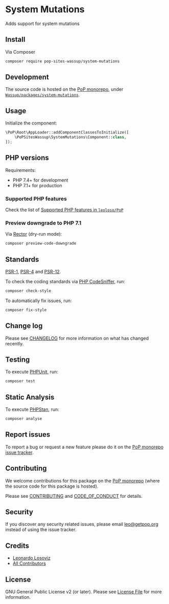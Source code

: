 # System Mutations

<!--
[![Build Status][ico-travis]][link-travis]
[![Quality Score][ico-code-quality]][link-code-quality]
[![Software License][ico-license]](LICENSE.md)
[![Latest Version on Packagist][ico-version]][link-packagist]
[![Coverage Status][ico-scrutinizer]][link-scrutinizer]
[![Total Downloads][ico-downloads]][link-downloads]
-->

Adds support for system mutations

## Install

Via Composer

``` bash
composer require pop-sites-wassup/system-mutations
```

## Development

The source code is hosted on the [PoP monorepo](https://github.com/leoloso/PoP), under [`Wassup/packages/system-mutations`](https://github.com/leoloso/PoP/tree/master/layers/Wassup/packages/system-mutations).

## Usage

Initialize the component:

``` php
\PoP\Root\AppLoader::addComponentClassesToInitialize([
    \PoPSitesWassup\SystemMutations\Component::class,
]);
```

## PHP versions

Requirements:

- PHP 7.4+ for development
- PHP 7.1+ for production

### Supported PHP features

Check the list of [Supported PHP features in `leoloso/PoP`](https://github.com/leoloso/PoP/#supported-php-features)

### Preview downgrade to PHP 7.1

Via [Rector](https://github.com/rectorphp/rector) (dry-run mode):

```bash
composer preview-code-downgrade
```

## Standards

[PSR-1](https://www.php-fig.org/psr/psr-1), [PSR-4](https://www.php-fig.org/psr/psr-4) and [PSR-12](https://www.php-fig.org/psr/psr-12).

To check the coding standards via [PHP CodeSniffer](https://github.com/squizlabs/PHP_CodeSniffer), run:

``` bash
composer check-style
```

To automatically fix issues, run:

``` bash
composer fix-style
```

## Change log

Please see [CHANGELOG](CHANGELOG.md) for more information on what has changed recently.

## Testing

To execute [PHPUnit](https://phpunit.de/), run:

``` bash
composer test
```

## Static Analysis

To execute [PHPStan](https://github.com/phpstan/phpstan), run:

``` bash
composer analyse
```

## Report issues

To report a bug or request a new feature please do it on the [PoP monorepo issue tracker](https://github.com/leoloso/PoP/issues).

## Contributing

We welcome contributions for this package on the [PoP monorepo](https://github.com/leoloso/PoP) (where the source code for this package is hosted).

Please see [CONTRIBUTING](CONTRIBUTING.md) and [CODE_OF_CONDUCT](CODE_OF_CONDUCT.md) for details.

## Security

If you discover any security related issues, please email leo@getpop.org instead of using the issue tracker.

## Credits

- [Leonardo Losoviz][link-author]
- [All Contributors][link-contributors]

## License

GNU General Public License v2 (or later). Please see [License File](LICENSE.md) for more information.

[ico-version]: https://img.shields.io/packagist/v/pop-sites-wassup/system-mutations.svg?style=flat-square
[ico-license]: https://img.shields.io/badge/license-GPLv2-brightgreen.svg?style=flat-square
[ico-travis]: https://img.shields.io/travis/pop-sites-wassup/system-mutations/master.svg?style=flat-square
[ico-scrutinizer]: https://img.shields.io/scrutinizer/coverage/g/pop-sites-wassup/system-mutations.svg?style=flat-square
[ico-code-quality]: https://img.shields.io/scrutinizer/g/pop-sites-wassup/system-mutations.svg?style=flat-square
[ico-downloads]: https://img.shields.io/packagist/dt/pop-sites-wassup/system-mutations.svg?style=flat-square

[link-packagist]: https://packagist.org/packages/pop-sites-wassup/system-mutations
[link-travis]: https://travis-ci.org/pop-sites-wassup/system-mutations
[link-scrutinizer]: https://scrutinizer-ci.com/g/pop-sites-wassup/system-mutations/code-structure
[link-code-quality]: https://scrutinizer-ci.com/g/pop-sites-wassup/system-mutations
[link-downloads]: https://packagist.org/packages/pop-sites-wassup/system-mutations
[link-author]: https://github.com/leoloso
[link-contributors]: ../../../../../../contributors
